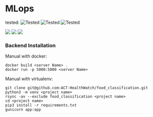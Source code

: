 # MLops
tested: ![Tested](https://img.shields.io/badge/Arch_Linux-1793D1?style=for-the-badge&logo=arch-linux&logoColor=white)  ![Tested](https://img.shields.io/badge/Debian-A81D33?style=for-the-badge&logo=debian&logoColor=white)  ![Tested](https://img.shields.io/badge/Ubuntu-E95420?style=for-the-badge&logo=ubuntu&logoColor=white)  
  
![](https://img.shields.io/badge/python-3.8-blue) ![](https://img.shields.io/badge/Flask-000000?style=flat-square&logo=flask&logoColor=white) ![](https://img.shields.io/badge/TensorFlow-FF6F00?style=for-the-badge&logo=tensorflow&logoColor=white)   


### Backend Installation  
Manual with docker:  

```shell
docker build <server Name> .
docker run -p 5000:5000 <server Name>
```

Manual with virtualenv:  

```shell
git clone git@github.com:ACT-HealthWatch/food_classification.git  
python3 -m venv <project name>  
rsync -av --exclude food_classification <project name>  
cd <project name>  
pip3 install -r requirements.txt  
gunicorn app:app
```
